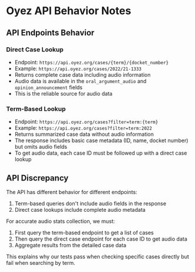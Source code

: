 # Oyez API Behavior Notes

## API Endpoints Behavior

### Direct Case Lookup

- Endpoint: `https://api.oyez.org/cases/{term}/{docket_number}`
- Example: `https://api.oyez.org/cases/2022/21-1333`
- Returns complete case data including audio information
- Audio data is available in the `oral_argument_audio` and `opinion_announcement` fields
- This is the reliable source for audio data

### Term-Based Lookup

- Endpoint: `https://api.oyez.org/cases?filter=term:{term}`
- Example: `https://api.oyez.org/cases?filter=term:2022`
- Returns summarized case data without audio information
- The response includes basic case metadata (ID, name, docket number) but omits audio fields
- To get audio data, each case ID must be followed up with a direct case lookup

## API Discrepancy

The API has different behavior for different endpoints:

1. Term-based queries don't include audio fields in the response
2. Direct case lookups include complete audio metadata

For accurate audio stats collection, we must:

1. First query the term-based endpoint to get a list of cases
2. Then query the direct case endpoint for each case ID to get audio data
3. Aggregate results from the detailed case data

This explains why our tests pass when checking specific cases directly but fail when searching by term.
